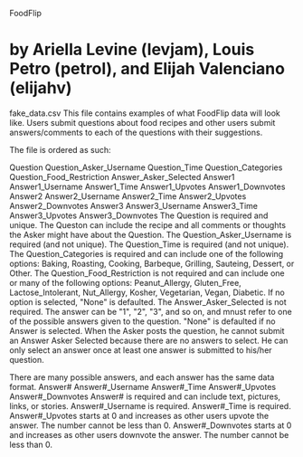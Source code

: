 FoodFlip

by Ariella Levine (levjam), Louis Petro (petrol), and Elijah Valenciano (elijahv)
========

fake_data.csv
This file contains examples of what FoodFlip data will look like. Users submit questions about food recipes and other users submit answers/comments to each of the questions with their suggestions.

The file is ordered as such:

Question	Question_Asker_Username	Question_Time	Question_Categories	Question_Food_Restriction	Answer_Asker_Selected	Answer1	Answer1_Username	Answer1_Time	Answer1_Upvotes	Answer1_Downvotes	Answer2	Answer2_Username	Answer2_Time	Answer2_Upvotes	Answer2_Downvotes	Answer3	Answer3_Username	Answer3_Time	Answer3_Upvotes	Answer3_Downvotes
The Question is required and unique. The Queston can include the recipe and all comments or thoughts the Asker might have about the Question. 
The Question_Asker_Username is required (and not unique).
The Question_Time is required (and not unique). 
The Question_Categories is required and can include one of the following options: Baking, Roasting, Cooking, Barbeque, Grilling, Sauteing, Dessert, or Other. 
The Question_Food_Restriction is not required and can include one or many of the following options: Peanut_Allergy, Gluten_Free, Lactose_Intolerant, Nut_Allergy, Kosher, Vegetarian, Vegan, Diabetic. If no option is selected, "None" is defaulted.
The Answer_Asker_Selected is not required. The answer can be "1", "2", "3", and so on, and mnust refer to one of the possible answers given to the question. "None" is defaulted if no Answer is selected. When the Asker posts the question, he cannot submit an Answer Asker Selected because there are no answers to select. He can only select an answer once at least one answer is submitted to his/her question.

There are many possible answers, and each answer has the same data format. 
Answer#	Answer#_Username	Answer#_Time	Answer#_Upvotes	Answer#_Downvotes
Answer# is required and can include text, pictures, links, or stories. 
Answer#_Username is required. 
Answer#_Time is required. 
Answer#_Upvotes starts at 0 and increases as other users upvote the answer. The number cannot be less than 0.
Answer#_Downvotes starts at 0 and increases as other users downvote the answer. The number cannot be less than 0.